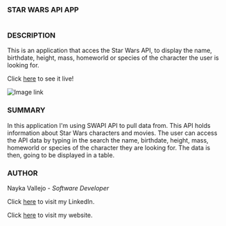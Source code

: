 ### STAR WARS API APP
#

### DESCRIPTION
This is an application that acces the Star Wars API, to display the name, birthdate, height, mass, homeworld or species of the character the user is looking for.

Click [here]() to see it live!

![Image link](./src/images/star-wars-api-app.png)

### SUMMARY
In this application I'm using SWAPI API to pull data from. This API holds information about Star Wars characters and movies. The user can access the API data by typing in the search the name, birthdate, height, mass, homeworld or species of the character they are looking for. The data is then, going to be displayed in a table.

### AUTHOR
Nayka Vallejo - _Software Developer_

Click [here](https://www.linkedin.com/in/nayka-vallejo-70044314b/) to visit my LinkedIn.

Click [here](https://imcodingdreams.github.io/personal-website/) to visit my website.
